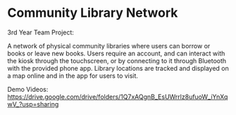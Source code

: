 # Community Library Network

3rd Year Team Project:

A network of physical community libraries where users can borrow or books or leave new books. Users require an account, and can interact with the kiosk through the touchscreen, or by connecting to it through Bluetooth with the provided phone app. Library locations are tracked and displayed on a map online and in the app for users to visit.


Demo Videos: https://drive.google.com/drive/folders/1Q7xAQgnB_EsUWrrlz8ufuoW_iYnXqwV_?usp=sharing
